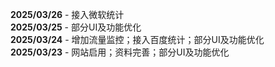 **2025/03/26** - 接入微软统计<br>
**2025/03/25** - 部分UI及功能优化<br>
**2025/03/24** - 增加流量监控；接入百度统计；部分UI及功能优化<br>
**2025/03/23** - 网站启用；资料完善；部分UI及功能优化<br>
